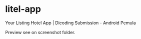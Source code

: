 # litel-app
Your Listing Hotel App | Dicoding Submission - Android Pemula

Preview see on screenshot folder.
